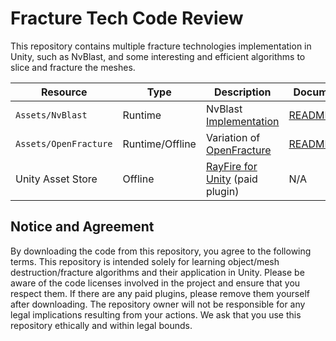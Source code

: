 # Fracture Tech Code Review
This repository contains multiple fracture technologies implementation in Unity, such as NvBlast, and some interesting and efficient algorithms to slice and fracture the meshes.

| Resource | Type | Description | Document |
| -------- | ---- | ----------- | -------- |
| `Assets/NvBlast` | Runtime | NvBlast [Implementation](https://github.com/ElasticSea/unity-fracture) | [README.md](./Assets/OpenFracture/README.md) |
| `Assets/OpenFracture` | Runtime/Offline | Variation of [OpenFracture](https://github.com/dgreenheck/OpenFracture) | [README.md](./Assets/NvBlast/README.md) |
| Unity Asset Store | Offline |[RayFire for Unity](https://assetstore.unity.com/packages/tools/game-toolkits/rayfire-for-unity-148690) (paid plugin) | N/A |

## Notice and Agreement

By downloading the code from this repository, you agree to the following terms. This repository is intended solely for learning object/mesh destruction/fracture algorithms and their application in Unity. Please be aware of the code licenses involved in the project and ensure that you respect them. If there are any paid plugins, please remove them yourself after downloading. The repository owner will not be responsible for any legal implications resulting from your actions. We ask that you use this repository ethically and within legal bounds.




